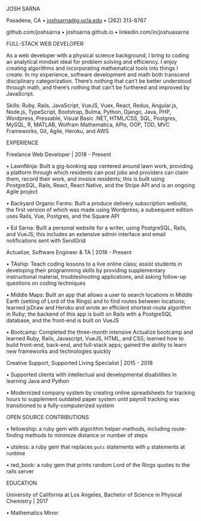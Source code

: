 JOSH SARNA

Pasadena, CA • joshsarna@g.ucla.edu • (262) 313-8767

github.com/joshsarna • joshsarna.github.io • linkedin.com/in/joshuasarna

FULL-STACK WEB DEVELOPER

As a web developer with a physical science background, I bring to coding an analytical mindset ideal for problem solving and efficiency. I enjoy creating algorithms and incorporating mathematical tools into things I create. In my experience, software development and math both transcend disciplinary categorization. There’s nothing that can’t be better understood through math, and there’s nothing that can’t be furthered and improved by JavaScript.

Skills: Ruby, Rails, JavaScript, VueJS, Vuex, React, Redux, Angular.js, Node.js, TypeScript, Bootstrap, Bulma, Python, Django, Java, PHP, Wordpress, Pressable, Visual Basic .NET, HTML/CSS, SQL, Postgres, MySQL, R, MATLAB, Wolfram Mathematica, APIs, OOP, TDD, MVC Frameworks, Git, Agile, Heroku, and AWS


EXPERIENCE

Freelance Web Developer | 2018 - Present

• LawnNinja: Built a gig-booking app centered around lawn work, providing a platform through which residents can post jobs and providers can claim them, record their work, and invoice residents; this is built using PostgreSQL, Rails, React, React Native, and the Stripe API and is an ongoing Agile project

• Backyard Organic Farms: Built a produce delivery subscription website, the first version of which was made  using Wordpress; a subsequent edition uses Rails, Vue, Postgres, and the Square API

• Ed Sarna: Built a personal website for a writer, using PostgreSQL, Rails, and VueJS; this includes an extensive admin interface and email notifications sent with SendGrid

Actualize, Software Engineer & TA | 2018 - Present

• TAship: Teach coding lessons to a live online class; assist students in developing their programming skills by providing supplementary instructional material, troubleshooting applications, and asking follow-up questions on coding techniques

• Middle Maps: Built an app that allows a user to search locations in Middle Earth (setting of Lord of the Rings) and to find routes between locations; learned jsDraw and Heroku and wrote an efficient shortest-route algorithm in Ruby; the backend of this app is built on Rails with a PostgreSQL database, and the front-end is built on VueJS

• Bootcamp: Completed the three-month intensive Actualize bootcamp and learned Ruby, Rails, Javascript, VueJS, HTML, and CSS; learned how to build front-end, back-end, and full-stack apps; gained the ability to learn new frameworks and technologies quickly

Creative Support, Supported Living Specialist | 2015 - 2018

• Supported clients with intellectual and developmental disabilities in learning Java and Python

• Modernized company system by creating online spreadsheets for tracking hours to supplement outdated paper system until payroll tracking was transitioned to a fully-computerized system



OPEN SOURCE CONTRIBUTIONS

• fellowship: a ruby gem with algorithm helper-methods, including route-finding methods to minimize distance or number of steps

• utsless: a ruby gem that replaces `puts` statements with `p` statements at runtime

• red_book: a ruby gem that prints random Lord of the Rings quotes to the rails server


EDUCATION

University of California at Los Angeles, Bachelor of Science in Physical Chemistry | 2017

• Mathematics Minor